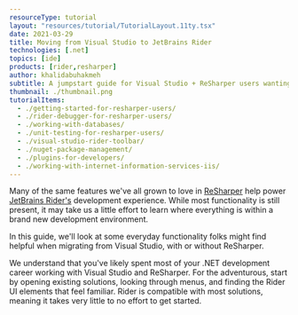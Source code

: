 ```yaml
---
resourceType: tutorial
layout: "resources/tutorial/TutorialLayout.11ty.tsx"
date: 2021-03-29
title: Moving from Visual Studio to JetBrains Rider
technologies: [.net]
topics: [ide]
products: [rider,resharper]
author: khalidabuhakmeh
subtitle: A jumpstart guide for Visual Studio + ReSharper users wanting to try Rider.
thumbnail: ./thumbnail.png
tutorialItems: 
  - ./getting-started-for-resharper-users/
  - ./rider-debugger-for-resharper-users/
  - ./working-with-databases/
  - ./unit-testing-for-resharper-users/
  - ./visual-studio-rider-toolbar/
  - ./nuget-package-management/
  - ./plugins-for-developers/
  - ./working-with-internet-information-services-iis/
---
```


Many of the same features we've all grown to love in [ReSharper](https://www.jetbrains.com/resharper/) help power [JetBrains Rider's](https://www.jetbrains.com/rider/) development experience. While most functionality is still present, it may take us a little effort to learn where everything is within a brand new development environment.

In this guide, we'll look at some everyday functionality folks might find helpful when migrating from Visual Studio, with or without ReSharper.

We understand that you've likely spent most of your .NET development career working with Visual Studio and ReSharper. For the adventurous, start by opening existing solutions, looking through menus, and finding the Rider UI elements that feel familiar. Rider is compatible with most solutions, meaning it takes very little to no effort to get started.